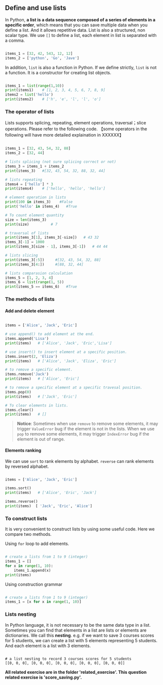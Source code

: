 ## Define and use lists

In Python, **a list is a data sequence composed of a series of elements in a specific order**, which means that you can save multiple data when you define a list. And it allows repetitive data. List is also a structured, non scalar type. We use `[]` to define a list, each element in list is separated with a comma.

```python

items_1 = [32, 42, 543, 12, 12]
items_2 = ['python', 'Go', 'Jave']

```


In addition, `list` is also a function in Python. If we define strictly, `list` is not a function. It is a constructor for creating list objects.

```python

items_1 = list(range(1,10))
print(items1)    # [1, 2, 3, 4, 5, 6, 7, 8, 9]
items2 = list('hello')
print(items2)    # ['h', 'e', 'l', 'l', 'o']

```

### The operator of lists

Lists supports splicing, repeating, element operations, traversal；slice operations. Please refer to the following code. 【some operators in the following will have more detailed explaination in XXXXXX】

```python

items_1 = [32, 43, 54, 32, 88]
items_2 = [32, 44]

# lists splicing (not sure splicing correct or not)
items_3 = items_1 + items_2
print(items_3)   #[32, 43, 54, 32, 88, 32, 44]

# lists repeating
items4 = ['hello'] * 3
print(items4)    # ['hello', 'hello', 'hello']

# element operation in lists
print(100 in items_3)    #False
print('hello' in items_4)   #True

# To count element quantity
size = len(items_3)
print(size)          # 7

# traversal of lists
print(items_3[1], items_3[-size])   # 43 32
items_3[-1] = 1000
print(items_3[size - 1], items_3[-1])   # 44 44

# lists slicing
print(items_3[:5])     #[32, 43, 54, 32, 88]
print(items_3[4:])     #[88, 32, 44]

# lists comparasion calculation
items_5 = [1, 2, 3, 4]
items_6 = list(range(1, 5))
print(items_5 == items_6)   #True

```

### The methods of lists

#### Add and delete element

```python

items = ['Alice', 'Jack', 'Eric']

# use append() to add element at the end.
items.append('Lisa')
print(items)   # ['Alice', 'Jack', 'Eric','Lisa']

# use insert() to insert element at a specific position.
items.insert(2, 'Eliza')
print(items)   # ['Alice', 'Jack', 'Eliza', 'Eric']

# to remove a specific element.
items.remove('Jack')
print(items)   # ['Alice', 'Eric']

# to remove a specific element at a specific travesal position.
items.pop(0)
print(items)   # ['Jack', 'Eric']

# To clear elements in lists.
items.clear()
print(items)   # []

```
>**Notice**: Sometimes when use `remove` to remove some elements, it may trigger `ValueError` bug if the element is not in the lists. When we use `pop` to remove some elements, it may trigger `IndexError` bug if the element is out of range.


#### Elements ranking 

We can use `sort` to rank elements by alphabet. `reverse` can rank elements by reversed alphabet.

```python

items = ['Alice', 'Jack', 'Eric']

items.sort()
print(items)   # ['Alice', 'Eric', 'Jack']

items.reverse()
print(items)  [ 'Jack', 'Eric', 'Alice']

```

### To construct lists

It is very convenient to construct lists by using some useful code. Here we compare two methods.

Using `for` loop to add elements.

```python

# create a lists from 1 to 9 (integer)
items_1 = []
for x in range(1, 10):
    items_1.append(x)
print(items)

```

Using construction grammar 

```python

# create a lists from 1 to 9 (integer)
items_1 = [x for x in range(1, 10)]

```


### Lists nesting

In Python language, it is not necessary to be the same data type in a list. Sometimes you can find that elements in a list are lists or elements are dictionaries. We call this **nesting**. e.g. if we want to save 3 courses scores for 5 students, we can create a list with 5 elements representing 5 students. And each element is a list with 3 elements. 

```shell

# a list nesting to record 3 courses scores for 5 students
[[0, 0, 0], [0, 0, 0], [0, 0, 0], [0, 0, 0], [0, 0, 0]]

```

**All related exercise are in the folder 'related_exercise'. This question related exercise is 'score_saving.py'.**
